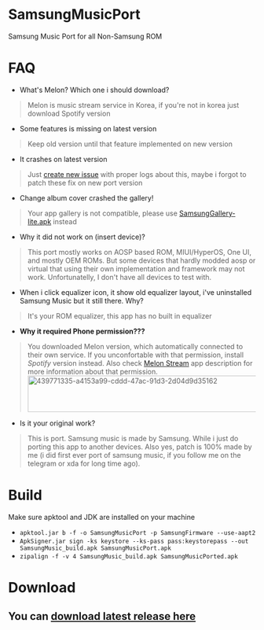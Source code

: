 # SamsungMusicPort
Samsung Music Port for all Non-Samsung ROM

# FAQ
- What's Melon? Which one i should download?
> Melon is music stream service in Korea, if you're not in korea just download Spotify version

- Some features is missing on latest version
> Keep old version until that feature implemented on new version

- It crashes on latest version
> Just [create new issue](https://github.com/AyraHikari/SamsungMusicPort/issues/new) with proper logs about this, maybe i forgot to patch these fix on new port version

- Change album cover crashed the gallery!
> Your app gallery is not compatible, please use [SamsungGallery-lite.apk](https://www.pling.com/p/2093621) instead

- Why it did not work on (insert device)?
> This port mostly works on AOSP based ROM, MIUI/HyperOS, One UI, and mostly OEM ROMs. But some devices that hardly modded aosp or virtual that using their own implementation and framework may not work. Unfortunatelly, I don't have all devices to test with.

- When i click equalizer icon, it show old equalizer layout, i've uninstalled Samsung Music but it still there. Why?
> It's your ROM equalizer, this app has no built in equalizer

- **Why it required Phone permission???**
> You downloaded Melon version, which automatically connected to their own service. If you unconfortable with that permission, install *Spotify* version instead. Also check [Melon Stream](https://play.google.com/store/apps/details?id=com.iloen.melon) app description for more information about that permission.
> <img width="849" height="74" alt="439771335-a4153a99-cddd-47ac-91d3-2d04d9d35162" src="https://github.com/user-attachments/assets/ca985b7f-32cc-4088-8ff4-838cf1506c3f" />

- Is it your original work?
> This is port. Samsung music is made by Samsung. While i just do porting this app to another devices. Also yes, patch is 100% made by me (i did first ever port of samsung music, if you follow me on the telegram or xda for long time ago).

# Build
Make sure apktool and JDK are installed on your machine
- `apktool.jar b -f -o SamsungMusicPort -p SamsungFirmware --use-aapt2`
- `ApkSigner.jar sign -ks keystore --ks-pass pass:keystorepass --out SamsungMusic_build.apk SamsungMusicPort.apk`
- `zipalign -f -v 4 SamsungMusic_build.apk SamsungMusicPorted.apk`

# Download
## You can [download latest release here](https://www.pling.com/p/1537956/)
